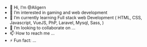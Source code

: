- 👋 Hi, I’m @Aligern
- 👀 I’m interested in gaming and web development
- 🌱 I’m currently learning Full stack web Development ( HTML, CSS, Javascript, VueJS, PhP, Laravel, Mysql, Sass, )
- 💞️ I’m looking to collaborate on ...
- 📫 How to reach me ...
- ⚡ Fun fact: ...

<!---
Aligern/Aligern is a ✨ special ✨ repository because its `README.md` (this file) appears on your GitHub profile.
You can click the Preview link to take a look at your changes.
--->
